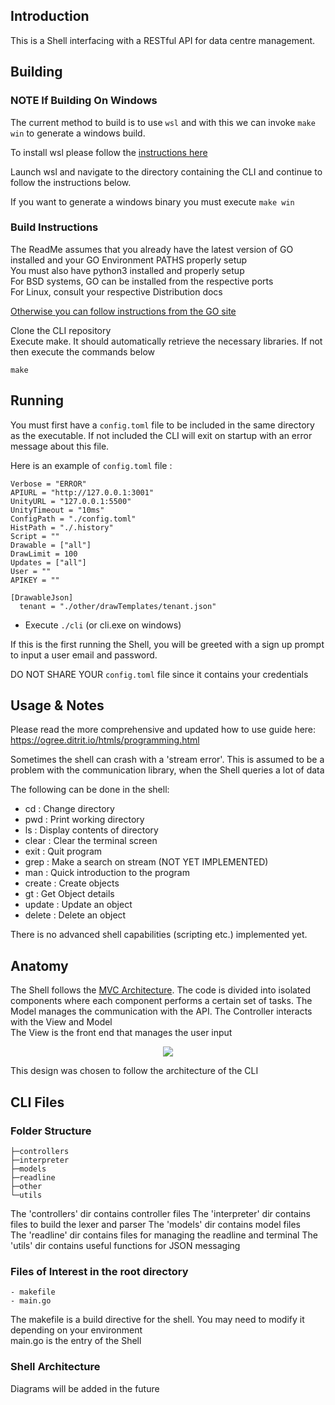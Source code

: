 Introduction
------------
This is a Shell interfacing with a RESTful API for data centre management.


Building
------------   

  ### NOTE If Building On Windows
  The current method to build is to use ```wsl``` and with this we can invoke ```make win``` to generate a windows build.

  To install wsl please follow the [instructions here](https://learn.microsoft.com/en-us/windows/wsl/install)
  
  Launch wsl and navigate to the directory containing the CLI and continue to follow the instructions below. 

  If you want to generate a windows binary you must execute ```make win```

### Build Instructions
The ReadMe assumes that you already have the latest version of GO installed and your GO Environment PATHS properly setup  
You must also have python3 installed and properly setup  
For BSD systems, GO can be installed from the respective ports  
For Linux, consult your respective Distribution docs  

[Otherwise you can follow instructions from the GO site](https://golang.org/doc/install)  

   
  Clone the CLI repository  
  Execute make. It should automatically retrieve the necessary libraries. If not then execute the commands below 

    make




Running
-------------
You must first have a ```config.toml``` file to be included in the same directory as the executable. If not included the CLI will exit on startup with an error message about this file.   

Here is an example of ```config.toml``` file :

```
Verbose = "ERROR"
APIURL = "http://127.0.0.1:3001"
UnityURL = "127.0.0.1:5500"
UnityTimeout = "10ms"
ConfigPath = "./config.toml"
HistPath = "./.history"
Script = ""
Drawable = ["all"]
DrawLimit = 100
Updates = ["all"]
User = ""
APIKEY = ""

[DrawableJson]
  tenant = "./other/drawTemplates/tenant.json"

```

 - Execute ```./cli``` (or cli.exe on windows)

If this is the first running the Shell, you will be greeted with a sign up prompt to input a user email and password. 

DO NOT SHARE YOUR ```config.toml``` file since it contains your credentials 

Usage & Notes
-------------
Please read the more comprehensive and updated how to use guide here: https://ogree.ditrit.io/htmls/programming.html   

Sometimes the shell can crash with a 'stream error'. This is assumed to be a problem with the communication library, when the Shell queries a lot of data
 
 The following can be done in the shell:
 - cd       : Change directory
 - pwd      : Print working directory
 - ls       : Display contents of directory
 - clear    : Clear the terminal screen
 - exit     : Quit program
 - grep     : Make a search on stream (NOT YET IMPLEMENTED)
 - man      : Quick introduction to the program
 - create   : Create objects
 - gt       : Get Object details
 - update   : Update an object
 - delete   : Delete an object

There is no advanced shell capabilities (scripting etc.) implemented yet.

Anatomy
-------------
The Shell follows the [MVC Architecture](https://en.wikipedia.org/wiki/Model%E2%80%93view%E2%80%93controller). 
The code is divided into isolated components where each component performs a certain set of tasks. The Model manages the communication with the API.
The Controller interacts with the View and Model   
The View is the front end that manages the user input   
<p align="center">
  <img src="https://upload.wikimedia.org/wikipedia/commons/thumb/a/a0/MVC-Process.svg/218px-MVC-Process.svg.png">
</p>


   
This design was chosen to follow the architecture of the CLI
   
CLI Files
-------------
   
### Folder Structure   
```  
├─controllers 
├─interpreter  
├─models 
├─readline   
├─other   
└─utils   
```
    

The 'controllers' dir contains controller files 
The 'interpreter' dir contains files to build the lexer and parser 
The 'models' dir contains model files  
The 'readline' dir contains files for managing the readline and terminal
The 'utils' dir contains useful functions for JSON messaging

### Files of Interest in the root directory  
```
- makefile   
- main.go    
```

   
The makefile is a build directive for the shell. You may need to modify it depending on your environment   
main.go is the entry of the Shell  





### Shell Architecture
Diagrams will be added in the future   



